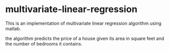 # multivariate-linear-regression

This is an implementation of multivariate linear regression algorithm using matlab.

the algorithm predicts the price of a house given its area in square feet and the number of bedrooms it contains.
